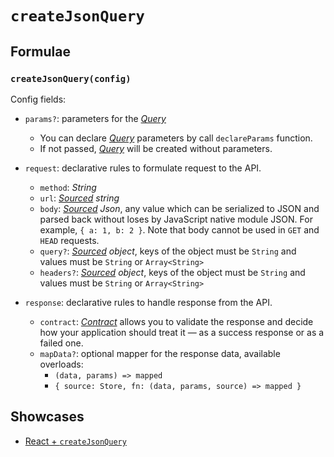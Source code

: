 # `createJsonQuery`

## Formulae

### `createJsonQuery(config)`

Config fields:

- `params?`: parameters for the [_Query_](../primitives/query.md)

  - You can declare [_Query_](../primitives/query.md) parameters by call `declareParams` function.
  - If not passed, [_Query_](../primitives/query.md) will be created without parameters.

- `request`: declarative rules to formulate request to the API.

  - `method`: _String_
  - `url`: _[Sourced](../primitives/sourced.md) string_
  - `body`: _[Sourced](../primitives/sourced.md) Json_, any value which can be serialized to JSON and parsed back without loses by JavaScript native module JSON. For example, `{ a: 1, b: 2 }`. Note that body cannot be used in `GET` and `HEAD` requests.
  - `query?`: _[Sourced](../primitives/sourced.md) object_, keys of the object must be `String` and values must be `String` or `Array<String>`
  - `headers?`: _[Sourced](../primitives/sourced.md) object_, keys of the object must be `String` and values must be `String` or `Array<String>`

- `response`: declarative rules to handle response from the API.
  - `contract`: [_Contract_](../primitives/contract.md) allows you to validate the response and decide how your application should treat it — as a success response or as a failed one.
  - `mapData?`: optional mapper for the response data, available overloads:
    - `(data, params) => mapped`
    - `{ source: Store, fn: (data, params, source) => mapped }`

## Showcases

- [React + `createJsonQuery`](../../../apps/showcase/react-create-json-query/)
